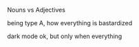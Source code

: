 Nouns vs Adjectives

being type A, how everything is bastardized

dark mode ok, but only when everything
